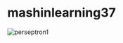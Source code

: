 # mashinlearning37
![perseptron1](https://user-images.githubusercontent.com/80602623/130731879-0cd15ba0-16ab-4e16-be07-5532814bbb8f.jpg)


